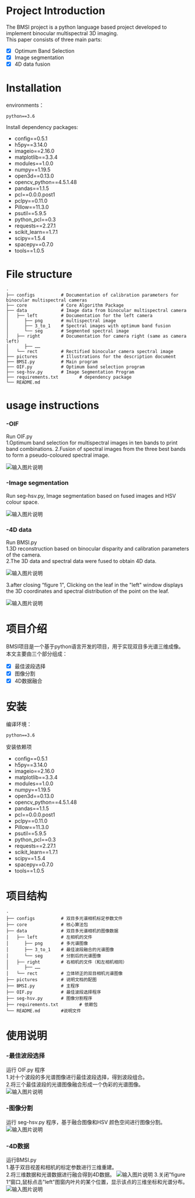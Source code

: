 
# Project Introduction 
The BMSI project is a python language based project developed to implement binocular multispectral 3D imaging.  
This paper consists of three main parts: 
 - [x] Optimum Band Selection  
 - [x] Image segmentation   
 - [x] 4D data fusion 
  
 # Installation  
environments：  
```
python==3.6  
```  
Install dependency packages:
- config==0.5.1  
- h5py==3.14.0  
- imageio==2.16.0  
- matplotlib==3.3.4  
- modules==1.0.0  
- numpy==1.19.5  
- open3d==0.13.0  
- opencv_python==4.5.1.48  
- pandas==1.1.5  
- pcl==0.0.0.post1  
- pclpy==0.11.0  
- Pillow==11.3.0  
- psutil==5.9.5  
- python_pcl==0.3  
- requests==2.27.1  
- scikit_learn==1.7.1  
- scipy==1.5.4  
- spacepy==0.7.0  
- tools==1.0.5  
  
  
  
# File structure  
  
```  
·
├── configs          # Documentation of calibration parameters for binocular multispectral cameras  
├── core             # Core Algorithm Package  
├── data             # Image data from binocular multispectral camera 
│   ├── left         # Documentation for the left camera  
│      ├── png       # multispectral image  
│      ├── 3_to_1    # Spectral images with optimum band fusion  
│      └── seg       # Segmented spectral image    
│   ├── right        # Documentation for camera right (same as camera left)  
│      ├── ……  
│   └── rect         # Rectified binocular camera spectral image
├── pictures         # Illustrations for the description document  
├── BMSI.py          # Main program  
├── OIF.py           # Optimum band selection program 
├── seg-hsv.py       # Image Segmentation Program  
├── requirements.txt        # dependency package  
└── README.md          
  ```  
  
# usage instructions  
  
### -OIF 
Run OIF.py   
 1.Optimum band selection for multispectral images in ten bands to print band combinations. 
 2.Fusion of spectral images from the three best bands to form a pseudo-coloured spectral image.  

![输入图片说明](pictures\1.png)
  
  
### -Image segmentation  
 Run seg-hsv.py, Image segmentation based on fused images and HSV colour space.

 ![输入图片说明](pictures\2.png)
### -4D data 
Run BMSI.py   
1.3D reconstruction based on binocular disparity and calibration parameters of the camera.  
2.The 3D data and spectral data were fused to obtain 4D data. 

![输入图片说明](pictures\3.png)

3.after closing “figure 1", Clicking on the leaf in the "left" window displays the 3D coordinates and spectral distribution of the point on the leaf. 

![输入图片说明](pictures\4.png)
  









# 项目介绍  
BMSI项目是一个基于python语言开发的项目，用于实现双目多光谱三维成像。  
本文主要由三个部分组成：  
 - [x] 最佳波段选择  
 - [x] 图像分割  
 - [x] 4D数据融合  
  
 # 安装  
编译环境：  
```
python==3.6  
```  
安装依赖项  
- config==0.5.1  
- h5py==3.14.0  
- imageio==2.16.0  
- matplotlib==3.3.4  
- modules==1.0.0  
- numpy==1.19.5  
- open3d==0.13.0  
- opencv_python==4.5.1.48  
- pandas==1.1.5  
- pcl==0.0.0.post1  
- pclpy==0.11.0  
- Pillow==11.3.0  
- psutil==5.9.5  
- python_pcl==0.3  
- requests==2.27.1  
- scikit_learn==1.7.1  
- scipy==1.5.4  
- spacepy==0.7.0  
- tools==1.0.5  
  
  
  
# 项目结构  
  
```  
·
├── configs          # 双目多光谱相机标定参数文件  
├── core             # 核心算法包  
├── data             # 双目多光谱相机的图像数据 
│   ├── left         # 左相机的文件  
│      ├── png       # 多光谱图像  
│      ├── 3_to_1    # 最佳波段融合的光谱图像  
│      └── seg       # 分割后的光谱图像  
│   ├── right        # 右相机的文件（和左相机相同）  
│      ├── ……  
│   └── rect         # 立体矫正的双目相机光谱图像
├── pictures         # 说明文档的配图  
├── BMSI.py          # 主程序  
├── OIF.py           # 最佳波段选择程序  
├── seg-hsv.py       # 图像分割程序  
├── requirements.txt        # 依赖包  
└── README.md        #说明文件  
  ```  
  
# 使用说明  
  
### -最佳波段选择  
运行 OIF.py 程序  
 1.对十个波段的多光谱图像进行最佳波段选择，得到波段组合。  
 2.将三个最佳波段的光谱图像融合形成一个伪彩的光谱图像。  
![输入图片说明](pictures\1.png)
  
  
### -图像分割  
 运行 seg-hsv.py  程序，基于融合图像和HSV 颜色空间进行图像分割。  
 ![输入图片说明](pictures\2.png)
### -4D数据  
运行BMSI.py   
1.基于双目视差和相机的标定参数进行三维重建。  
2.将三维数据和光谱数据进行融合得到4D数据。
![输入图片说明](pictures\3.png)
3.关闭”figure 1“窗口,鼠标点击"left"图窗内叶片的某个位置，显示该点的三维坐标和光谱分布。  
![输入图片说明](pictures\4.png)
  

